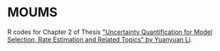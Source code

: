 # MOUMS

R codes for Chapter 2 of Thesis ["Uncertainty Quantification for Model Selection, Rate Estimation and Related Topics" by Yuanyuan Li](https://escholarship.org/uc/item/5rg4q3sb).
